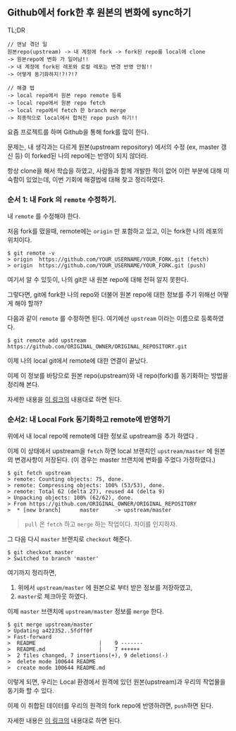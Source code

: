## Github에서 fork한 후 원본의 변화에 sync하기

TL;DR

```
// 맨날 겪던 일
원본repo(upstream) -> 내 계정에 fork -> fork된 repo를 local에 clone 
-> 원본repo에 변화 가 일어남!! 
-> 내 계정에 fork된 레포와 로컬 레포는 변경 반영 안됨!!
-> 어떻게 동기화하지!?!?!?
```
```
// 해결 법
-> local repo에서 원본 repo remote 등록 
-> local repo에서 원본 repo fetch 
-> local repo에서 fetch 한 branch merge 
-> 최종적으로 local에서 합쳐진 repo push 하기!! 
```

요즘 프로젝트를 하며 Github을 통해 fork를 많이 한다. 

문제는, 내 생각과는 다르게 원본(upstream repository) 에서의 수정 (ex, master 갱신 등) 이 forked된 나의 repo에는 반영이 되지 않더라. 

항상 clone을 해서 학습을 하였고, 사람들과 함께 개발한 적이 없어 이런 부분에 대해 미숙함이 있었는데, 이번 기회에 해결법에 대해 찾고 정리하였다. 

### 순서 1: 내 Fork 의 `remote` 수정하기.

내 `remote` 를 수정해야 한다. 

처음 fork를 떴을때, remote에는 `origin` 만 포함하고 있고, 이는 fork한 나의 레포의 위치이다. 

```
$ git remote -v
> origin  https://github.com/YOUR_USERNAME/YOUR_FORK.git (fetch)
> origin  https://github.com/YOUR_USERNAME/YOUR_FORK.git (push)
```
여기서 알 수 있듯이, 나의 git은 내 원본 repo에 대해 전혀 알지 못한다. 

그렇다면, git에 fork한 나의 repo와 더불어 원본 repo에 대한 정보를 주기 위해선 어떻게 해야 할까?

다음과 같이 `remote` 를 수정하면 된다. 여기에선 `upstream` 이라는 이름으로 등록하였다. 

```
$ git remote add upstream https://github.com/ORIGINAL_OWNER/ORIGINAL_REPOSITORY.git
```

이제 나의 local git에서 remote에 대한 연결이 끝났다.

이제 이 정보를 바탕으로 원본 repo(upstream)와 내 repo(fork)를 동기화하는 방법을 정리해 본다. 

자세한 내용을 [이 링크의](https://help.github.com/en/articles/configuring-a-remote-for-a-fork) 내용대로 하면 된다.

### 순서2: 내 Local Fork 동기화하고 remote에 반영하기

위에서 내 local repo에 remote에 대한 정보로 upstream을 추가 하였다 .

이제 이 상태에서 upstream을 `fetch` 하면 local 브랜치인 `upstream/master` 에 원본의 변경사항이 저장된다. (이 경우는 master 브랜치에 변화를 주었다 가정하였다.)

```
$ git fetch upstream
> remote: Counting objects: 75, done.
> remote: Compressing objects: 100% (53/53), done.
> remote: Total 62 (delta 27), reused 44 (delta 9)
> Unpacking objects: 100% (62/62), done.
> From https://github.com/ORIGINAL_OWNER/ORIGINAL_REPOSITORY
>  * [new branch]      master     -> upstream/master
```

> `pull` 은 `fetch` 하고 `merge` 하는 작업이다. 차이를 인지하자.

그 다음 다시 `master` 브랜치로 `checkout` 해준다.

    $ git checkout master
    > Switched to branch 'master'

여기까지 정리하면, 

1. 위에서 `upstream/master` 에 원본으로 부터 받은 정보를 저장하였고,
2. `master`로 체크아웃 하였다. 

이제 `master` 브랜치에 `upstream/master` 정보를 `merge` 한다. 

```
$ git merge upstream/master
> Updating a422352..5fdff0f
> Fast-forward
>  README                    |    9 -------
>  README.md                 |    7 ++++++
>  2 files changed, 7 insertions(+), 9 deletions(-)
>  delete mode 100644 README
>  create mode 100644 README.md
```

이렇게 되면, 우리는 Local 환경에서 원격에 있던 원본(upstream)과 우리의 작업물을 동기화 할 수 있다. 

이제 이 취합된 데이터를 우리의 원격의 fork repo에 반영하려면, `push`하면 된다.

자세한 내용은 [이 링크의](https://help.github.com/en/articles/syncing-a-fork) 내용대로 하면 된다.
